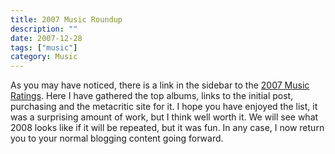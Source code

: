 ```yaml
---
title: 2007 Music Roundup
description: ""
date: 2007-12-28
tags: ["music"]
category: Music
---
```



<p>As you may have noticed, there is a link in the sidebar to the <a href="https://web.archive.org/web/20131211093735/http://www.marktopia.net/2007-music-ratings/">2007 Music Ratings</a>.  Here I have gathered the top albums, links to the initial post, purchasing and the metacritic site for it.  I hope you have enjoyed the list, it was a surprising amount of work, but I think well worth it.  We will see what 2008 looks like if it will be repeated, but it was fun.  In any case, I now return you to your normal blogging content going forward.</p>
